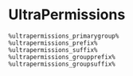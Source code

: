 # UltraPermissions

```text
%ultrapermissions_primarygroup%
%ultrapermissions_prefix%
%ultrapermissions_suffix%
%ultrapermissions_groupprefix%
%ultrapermissions_groupsuffix%
```

